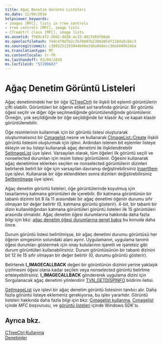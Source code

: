```yaml
---
title: Ağaç Denetim Görüntü Listeleri
ms.date: 11/04/2016
helpviewer_keywords:
- images [MFC], lists in tree controls
- tree controls [MFC], image lists
- CTreeCtrl class [MFC], image lists
ms.assetid: f560c4f2-20d2-4d28-ac33-4017e65fb0a6
ms.openlocfilehash: f4dc4f0d7b2cfb78b07b23802054f119da9cbbc3
ms.sourcegitcommit: c3093251193944840e3d0a068ecc30e6449624ba
ms.translationtype: MT
ms.contentlocale: tr-TR
ms.lasthandoff: 03/04/2019
ms.locfileid: "57290683"
---
```

# <a name="tree-control-image-lists"></a>Ağaç Denetim Görüntü Listeleri

Ağaç denetimindeki her bir öğe ([CTreeCtrl](../mfc/reference/ctreectrl-class.md)) ile ilişkili bit eşlemli görüntülerin çifti olabilir. Görüntüleri bir öğenin etiket sol tarafında görünür. Bir görüntü öğesi seçilir ve diğer öğe seçilmediğinde görüntülendiğinde görüntülenir. Örneğin, yok seçildiğinde bir öğe seçildiğinde bir klasör Aç ve kapalı klasör görüntülenebilir.

Öğe resimlerinin kullanmak için bir görüntü listesi oluşturarak oluşturmalısınız bir [Cımagelist](../mfc/reference/cimagelist-class.md) nesne ve kullanarak [CImageList::Create](../mfc/reference/cimagelist-class.md#create) ilişkili görüntü listesini oluşturmak için işlevi. Ardından istenen bit eşlemler listeye ekleyin ve bu listeyi kullanarak ağaç denetimi ile ilişkilendirebilir [SetImageList](../mfc/reference/ctreectrl-class.md#setimagelist) üye işlevi. Varsayılan olarak, tüm öğeleri ilk görüntü seçili ve nonselected durumları için resim listesi görüntülenir. Öğesini kullanarak ağaç denetimine eklerken seçilen ve nonselected görüntülerin dizinleri belirterek belirli bir öğe için varsayılan davranışı değiştirebilirsiniz [InsertItem](../mfc/reference/ctreectrl-class.md#insertitem) üye işlevi. Kullanarak bir öğe eklendikten sonra dizinleri değiştirebilirsiniz [SetItemImage](../mfc/reference/ctreectrl-class.md#setitemimage) üye işlevi.

Ağaç denetim görüntü listeleri, öğe görüntülerinde koyulmuş için tasarlanmış katmana görüntüleri de içerebilir. Bir katmana görüntünün bir tabanlı dizinini bit 8 ila 11 arasındaki bir ağaç denetimi öğenin durumu sıfır olmayan bir değer belirtir (0, katmana görüntü gösterir). 4-bit, bir tabanlı bir dizin kullanıldığından katmana görüntüleri görüntü listeleri ilk 15 görüntüleri arasında olmalıdır. Ağaç denetim öğesi durumlarına hakkında daha fazla bilgi için bkz: [ağaç denetim öğesi durumlarına genel bakış](../mfc/tree-control-item-states-overview.md) bu konuda daha önce.

Durum görüntü listesi belirtilmişse, bir ağaç denetimi durumu görüntüsü her öğenin simgesinin solundaki alanı ayırır. Uygulamanın, uygulama tanımlı öğesi durumları göstermek için onay kutularının işaretli ve işaretsiz gibi durum görüntüleri kullanabilirsiniz. Durum görüntüsünün bir tabanlı dizinini bit 12 ile 15 sıfır olmayan bir değer belirtir (0, durumu görüntü gösterir).

Belirterek **I_IMAGECALLBACK** değeri bir görüntünün dizinini yerine yaklaşık çizilmesini öğesi olana kadar seçilen veya nonselected görüntü belirtme erteleyebilirsiniz. **I_IMAGECALLBACK** göndererek uygulama dizini için Sorgulanacak ağaç denetimi yönlendirir [TVN_GETDISPINFO](/windows/desktop/Controls/tvn-getdispinfo) bildirim iletisi.

[GetImageList](../mfc/reference/ctreectrl-class.md#getimagelist) üye işlevi bir ağaç denetim görüntü listesinin tanıtıcı alır. Daha fazla görüntü listeye eklemeniz gerekiyorsa, bu işlev yararlıdır. Görüntü listeleri hakkında daha fazla bilgi için bkz: [Cımagelist kullanma](../mfc/using-cimagelist.md), [Cımagelist](../mfc/reference/cimagelist-class.md) içinde *MFC başvurusu*, ve [görüntü listeleri](/windows/desktop/controls/image-lists) içinde Windows SDK'sı.

## <a name="see-also"></a>Ayrıca bkz.

[CTreeCtrl Kullanma](../mfc/using-ctreectrl.md)<br/>
[Denetimler](../mfc/controls-mfc.md)
